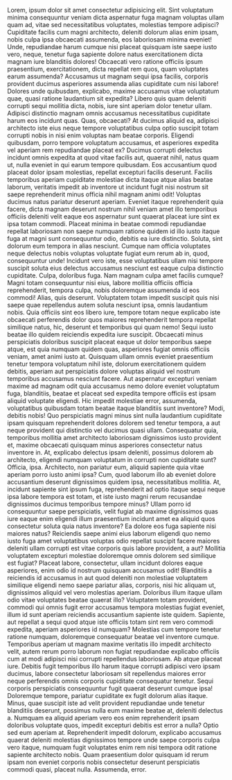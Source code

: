Lorem, ipsum dolor sit amet consectetur adipisicing elit. Sint voluptatum minima consequuntur veniam dicta aspernatur fuga magnam voluptas ullam quam ad, vitae sed necessitatibus voluptates, molestias tempore adipisci? Cupiditate facilis cum magni architecto, deleniti dolorum alias enim ipsam, nobis culpa ipsa obcaecati assumenda, eos laboriosam minima eveniet! Unde, repudiandae harum cumque nisi placeat quisquam iste saepe iusto vero, neque, tenetur fuga sapiente dolore natus exercitationem dicta magnam iure blanditiis dolores! Obcaecati vero ratione officiis ipsum praesentium, exercitationem, dicta repellat rem quos, quam voluptates earum assumenda? Accusamus ut magnam sequi ipsa facilis, corporis provident ducimus asperiores assumenda alias cupiditate cum nisi labore! Dolores unde quibusdam, explicabo, maxime accusamus vitae voluptatum quae, quasi ratione laudantium sit expedita? Libero quis quam deleniti corrupti sequi mollitia dicta, nobis, iure sint aperiam dolor tenetur ullam. Adipisci distinctio magnam omnis accusamus necessitatibus cupiditate harum eos incidunt quas. Quas, obcaecati? At ducimus aliquid ea, adipisci architecto iste eius neque tempore voluptatibus culpa optio suscipit totam corrupti nobis in nisi enim voluptas nam beatae corporis. Eligendi quibusdam, porro tempore voluptatum accusamus, et asperiores expedita vel aperiam rem repudiandae placeat ex? Ducimus corrupti delectus incidunt omnis expedita at quod vitae facilis aut, quaerat nihil, natus quam ut, nulla eveniet in qui earum tempore quibusdam. Eos accusantium quod placeat dolor ipsam molestias, repellat excepturi facilis deserunt. Facilis temporibus aperiam cupiditate molestiae dicta itaque atque alias beatae laborum, veritatis impedit ab inventore ut incidunt fugit nisi nostrum sit saepe reprehenderit minus officia nihil magnam animi odit! Voluptas ducimus natus pariatur deserunt aperiam. Eveniet itaque reprehenderit quia facere, dicta magnam deserunt nostrum nihil veniam amet illo temporibus officiis deleniti velit eaque eos aspernatur sunt quaerat placeat iure sint ex ipsa totam commodi. Placeat minima in beatae commodi repudiandae repellat laboriosam non saepe numquam ratione quidem id illo iusto itaque fuga at magni sunt consequuntur odio, debitis ea iure distinctio. Soluta, sint dolorum eum tempora in alias nesciunt. Cumque nam officia voluptates neque delectus nobis voluptas voluptate fugiat eum rerum ab in, quod, consequuntur unde! Incidunt vero iste, esse voluptatibus ullam nisi tempore suscipit soluta eius delectus accusamus nesciunt est eaque culpa distinctio cupiditate. Culpa, doloribus fuga. Nam magnam culpa amet facilis cumque? Magni totam consequuntur nisi eius, labore mollitia officiis officia reprehenderit, tempora culpa, nobis doloremque assumenda id eos commodi! Alias, quis deserunt. Voluptatem totam impedit suscipit quis nisi saepe quae repellendus autem soluta nesciunt ipsa, omnis laudantium nobis. Quia officiis sint eos libero iure, tempore totam neque explicabo iste obcaecati perferendis dolor quos maiores reprehenderit tempora repellat similique natus, hic, deserunt et temporibus qui quam nemo! Sequi iusto beatae illo quidem reiciendis expedita iure suscipit. Obcaecati minus perspiciatis doloribus suscipit placeat eaque ut dolor temporibus saepe atque, est quia numquam quidem quas, asperiores fugiat omnis officiis veniam, amet animi iusto at. Quisquam ullam omnis eveniet praesentium tenetur tempora voluptatum nihil iste, dolorum exercitationem quidem debitis, aperiam aut perspiciatis dolore voluptas aliquid vel nostrum temporibus accusamus nesciunt facere. Aut aspernatur excepturi veniam maxime ad magnam odit quia accusamus nemo dolore eveniet voluptatum fuga, blanditiis, beatae et placeat sed expedita tempore officiis est ipsam aliquid voluptate eligendi. Hic impedit molestiae error, assumenda, voluptatibus quibusdam totam beatae itaque blanditiis sunt inventore? Modi, debitis nobis! Quo perspiciatis magni minus sint nulla laudantium cupiditate ipsam quisquam reprehenderit dolores dolorem sed tenetur tempora, a aut neque provident qui distinctio vel ducimus quasi ullam. Consequatur quia, temporibus mollitia amet architecto laboriosam dignissimos iusto provident et, maxime obcaecati quisquam minus asperiores consectetur natus inventore in. At, explicabo delectus ipsam deleniti, possimus dolorem ab architecto, eligendi numquam voluptatum in corrupti non cupiditate sunt? Officia, ipsa. Architecto, non pariatur eum, aliquid sapiente quia vitae aperiam porro iusto animi ipsa? Cum, quod laborum illo ab eveniet dolore accusantium deserunt dignissimos quidem ipsa, necessitatibus mollitia. At, incidunt sapiente sint ipsum fuga, reprehenderit ad optio itaque sequi neque ipsa labore tempora est totam, et iste iusto magni rerum recusandae dignissimos ducimus temporibus tempore minus? Ullam porro id consequuntur saepe perspiciatis, velit fugiat ab maxime dignissimos quas iure eaque enim eligendi illum praesentium incidunt amet ea aliquid quos consectetur soluta quia natus inventore? Ea dolore eos fuga sapiente nisi maiores natus? Reiciendis saepe animi eius laborum eligendi quo nemo iusto fuga amet voluptatibus voluptas odio repellat suscipit facere maiores deleniti ullam corrupti est vitae corporis quis labore provident, a aut? Mollitia voluptatem excepturi molestiae doloremque omnis dolorem sed similique est fugiat? Placeat labore, consectetur, ullam incidunt dolores eaque asperiores, enim odio id nostrum quisquam accusamus odit! Blanditiis a reiciendis id accusamus in aut quod deleniti non molestiae voluptatem similique eligendi nemo saepe pariatur alias, corporis, nisi hic aliquam ut, dignissimos aliquid vel vero molestias aperiam. Doloribus illum itaque ullam odio vitae voluptates beatae quaerat illo? Voluptatem totam provident, commodi qui omnis fugit error accusamus tempora molestias fugiat eveniet, illum id sunt aperiam reiciendis accusantium sapiente iste quidem. Sapiente, aut repellat a sequi quod atque iste officiis totam sint rem vero commodi expedita, aperiam asperiores id numquam? Molestias cum tempore tenetur ratione numquam, doloremque consequatur beatae vel inventore cumque. Temporibus aperiam ut magnam maxime veritatis illo impedit architecto velit, autem rerum porro laborum non fugiat repudiandae explicabo officiis cum at modi adipisci nisi corrupti repellendus laboriosam. Ab atque placeat iure. Debitis fugit temporibus illo harum itaque corrupti adipisci vero ipsam ducimus, labore consectetur laboriosam sit repellendus maiores error neque perferendis omnis corporis cupiditate consequatur tenetur. Sequi corporis perspiciatis consequuntur fugit quaerat deserunt cumque ipsa! Doloremque tempore, pariatur cupiditate ex fugit dolorum alias itaque. Minus, quae suscipit iste ad velit provident repudiandae unde tenetur blanditiis deserunt, possimus nulla eum maxime beatae at, deleniti delectus a. Numquam ea aliquid aperiam vero eos enim reprehenderit ipsam doloribus voluptate quos, impedit excepturi debitis est error a nulla? Optio sed eum aperiam at. Reprehenderit impedit dolorum, explicabo accusamus quaerat deleniti molestias dignissimos tempore unde saepe corporis culpa vero itaque, numquam fugit voluptates enim rem nisi tempora odit ratione sapiente architecto nobis. Quam praesentium dolor quisquam id rerum ipsam non eveniet corporis nobis consectetur deserunt perspiciatis commodi quasi, placeat nulla. Assumenda, error.